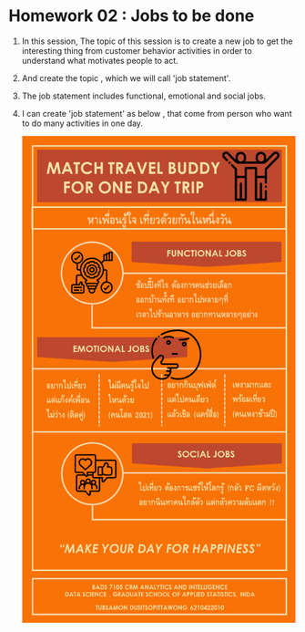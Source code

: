 # Homework 02 : Jobs to be done

1. In this session, The topic of this session is to create a new job to get the interesting thing from customer behavior activities in order to understand what motivates people to act.
2. And create the topic , which we will call 'job statement'. 
3. The job statement includes functional, emotional and social jobs.   
4. I can create 'job statement' as below , that come from person who want to do many activities in one day. 


      ![](https://github.com/Tubsamon/BADS7105-CRM/blob/main/Homework%2002%20-%20Jobs%20To%20Be%20Done/Homework%2002%20Jobs%20to%20be%20done.png?raw=true)
